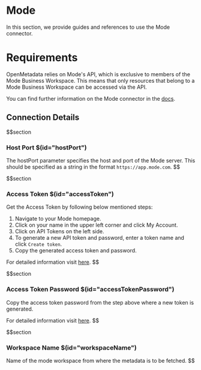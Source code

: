 # Mode

In this section, we provide guides and references to use the Mode connector.

# Requirements

OpenMetadata relies on Mode's API, which is exclusive to members of the Mode Business Workspace. This means that only resources that belong to a Mode Business Workspace can be accessed via the API.

You can find further information on the Mode connector in the [docs](https://docs.open-metadata.org/connectors/dashboard/mode).

## Connection Details

$$section
### Host Port $(id="hostPort")

The hostPort parameter specifies the host and port of the Mode server. This should be specified as a string in the format `https://app.mode.com`.
$$

$$section
### Access Token $(id="accessToken")

Get the Access Token by following below mentioned steps:
1. Navigate to your Mode homepage.
2. Click on your name in the upper left corner and click My Account.
3. Click on API Tokens on the left side.
4. To generate a new API token and password, enter a token name and click `Create token`.
5. Copy the generated access token and password.

For detailed information visit [here](https://mode.com/developer/api-reference/introduction/).
$$

$$section
### Access Token Password $(id="accessTokenPassword")

Copy the access token password from the step above where a new token is generated.

For detailed information visit [here](https://mode.com/developer/api-reference/introduction/).
$$

$$section
### Workspace Name $(id="workspaceName")

Name of the mode workspace from where the metadata is to be fetched.
$$
